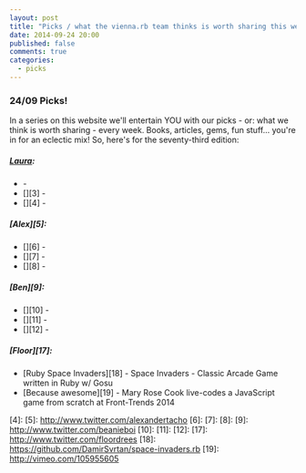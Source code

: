 ```yaml
---
layout: post
title: "Picks / what the vienna.rb team thinks is worth sharing this week"
date: 2014-09-24 20:00
published: false
comments: true
categories:
  - picks
---
```


### 24/09 Picks!

In a series on this website we'll entertain YOU with our picks - or: what we think is worth sharing - every week.
Books, articles, gems, fun stuff... you're in for an eclectic mix! So, here's for the seventy-third edition:

##### [Laura][1]:
  - [][2] -
  - [][3] -
  - [][4] -

##### [Alex][5]:
  - [][6] -
  - [][7] -
  - [][8] -

##### [Ben][9]:
  - [][10] -
  - [][11] -
  - [][12] -

##### [Floor][17]:
  - [Ruby Space Invaders][18] - Space Invaders - Classic Arcade Game written in Ruby w/ Gosu
  - [Because awesome][19] - Mary Rose Cook live-codes a JavaScript game from scratch at Front-Trends 2014


[1]: http://www.twitter.com/alicetragedy
[2]:
[3]:
[4]:
[5]: http://www.twitter.com/alexandertacho
[6]:
[7]:
[8]:
[9]: http://www.twitter.com/beanieboi
[10]:
[11]:
[12]:
[17]: http://www.twitter.com/floordrees
[18]: https://github.com/DamirSvrtan/space-invaders.rb
[19]: http://vimeo.com/105955605
